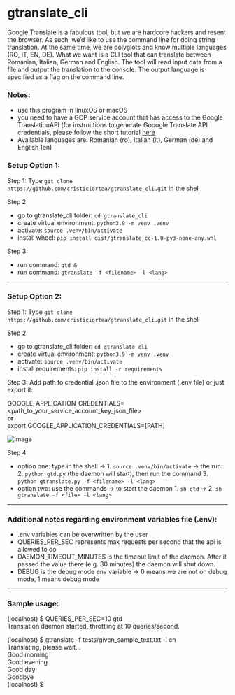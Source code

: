 # gtranslate_cli
Google Translate is a fabulous tool, but we are hardcore hackers and resent the browser. As such, we’d like to use the command line for doing string translation. At the same time, we are polyglots and know multiple languages (RO, IT, EN, DE). What we want is a CLI tool that can translate between Romanian, Italian, German and English. The tool will read input data from a file and output the translation to the console. The output language is specified as a flag on the command line.

### Notes:
- use this program in linuxOS or macOS
- you need to have a GCP service account that has access to the Google TranslationAPI
(for instructions to generate Gooogle Translate API credentials, please follow the short tutorial [here](https://codelabs.developers.google.com/codelabs/cloud-translation-python3#0)
- Available languages are: Romanian (ro), Italian (it), German (de) and English (en)
### Setup Option 1:
Step 1:
Type
`git clone https://github.com/cristiciortea/gtranslate_cli.git`
in the shell  

Step 2:
- go to gtranslate_cli folder: `cd gtranslate_cli`
- create virtual environment: `python3.9 -m venv .venv`
- activate: `source .venv/bin/activate`
- install wheel: `pip install dist/gtranslate_cc-1.0-py3-none-any.whl`

Step 3:
- run command: `gtd &`
- run command: `gtranslate -f <filename> -l <lang> `

---
### Setup Option 2:
Step 1:
Type
`git clone https://github.com/cristiciortea/gtranslate_cli.git`
in the shell

Step 2:
- go to gtranslate_cli folder: `cd gtranslate_cli`
- create virtual environment: `python3.9 -m venv .venv`
- activate: `source .venv/bin/activate`
- install requirements: `pip install -r requirements`

Step 3:
Add path to credential .json file to the environment (.env file) or just export it:

GOOGLE_APPLICATION_CREDENTIALS=<path_to_your_service_account_key_json_file>  
**or**  
export GOOGLE_APPLICATION_CREDENTIALS=[PATH]

![image](https://user-images.githubusercontent.com/74206863/171264753-ef0a8dbb-de37-43ed-a39e-7638ae38859d.png)  

Step 4:
- option one: type in the shell -> 1. `source .venv/bin/activate` -> the run: 2. `python gtd.py` (the daemon will start), then run the command 3. `python gtranslate.py -f <filename> -l <lang> `
- option two: use the commands -> to start the daemon 1. `sh gtd` -> 2. `sh gtranslate -f <file> -l <lang>`
---
### Additional notes regarding environment variables file (.env):
- .env variables can be overwritten by the user
- QUERIES_PER_SEC represents max requests per second that the api is allowed to do
- DAEMON_TIMEOUT_MINUTES is the timeout limit of the daemon. After it passed the value there (e.g. 30 minutes) the daemon will shut down.
- DEBUG is the debug mode env variable -> 0 means we are not on debug mode, 1 means debug mode
---
### Sample usage:  
(localhost) $ QUERIES_PER_SEC=10 gtd  
Translation daemon started, throttling at 10 queries/second.  

(localhost) $ gtranslate -f tests/given_sample_text.txt -l en  
Translating, please wait…  
Good morning  
Good evening  
Good day  
Goodbye  
(localhost) $  
